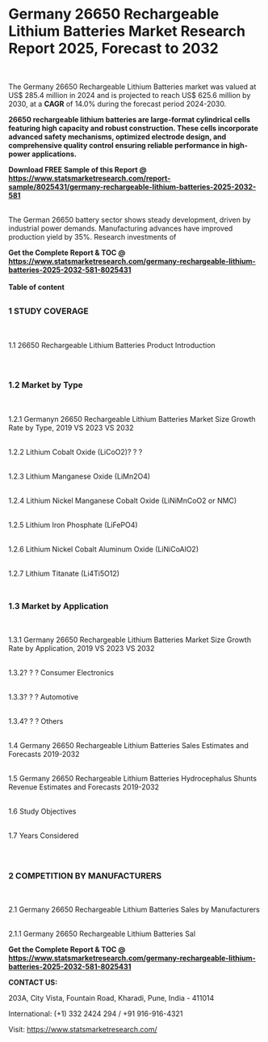 <h1>Germany 26650 Rechargeable Lithium Batteries Market Research Report 2025, Forecast to 2032</h1><br/><p>The Germany 26650 Rechargeable Lithium Batteries market was valued at US$ 285.4 million in 2024 and is projected to reach US$ 625.6 million by 2030, at a <strong>CAGR</strong> of 14.0% during the forecast period 2024-2030.</p><p>
 
 <strong>26650 rechargeable lithium batteries are large-format cylindrical cells featuring high capacity and robust construction. These cells incorporate advanced safety mechanisms, optimized electrode design, and comprehensive quality control ensuring reliable performance in high-power applications.</strong></p><div><b>Download FREE Sample of this Report @ <a href="https://www.statsmarketresearch.com/download-free-sample/8025431/germany-rechargeable-lithium-batteries-2025-2032-581">https://www.statsmarketresearch.com/report-sample/8025431/germany-rechargeable-lithium-batteries-2025-2032-581</a></b></div><br><p>
 
 The German 26650 battery sector shows steady development, driven by industrial power demands. Manufacturing advances have improved production yield by 35%. Research investments of</p><div><b>Get the Complete Report & TOC @ <a href="https://www.statsmarketresearch.com/germany-rechargeable-lithium-batteries-2025-2032-581-8025431">https://www.statsmarketresearch.com/germany-rechargeable-lithium-batteries-2025-2032-581-8025431</a></b></div><br><b>Table of content</b><p><h2><span style="font-size:16px"><strong>1 STUDY COVERAGE</strong></span></h2><br />
 
 <p>1.1 26650 Rechargeable Lithium Batteries Product Introduction</p><br />
 
 <h2><span style="font-size:16px"><strong>1.2 Market by Type</strong></span></h2><br />
 
 <p>1.2.1 Germanyn 26650 Rechargeable Lithium Batteries Market Size Growth Rate by Type, 2019 VS 2023 VS 2032<br /><br />
 
 1.2.2 Lithium Cobalt Oxide (LiCoO2)? ? ? <br /><br />
 
 1.2.3 Lithium Manganese Oxide (LiMn2O4)<br /><br />
 
 1.2.4 Lithium Nickel Manganese Cobalt Oxide (LiNiMnCoO2 or NMC)<br /><br />
 
 1.2.5 Lithium Iron Phosphate (LiFePO4)<br /><br />
 
 1.2.6 Lithium Nickel Cobalt Aluminum Oxide (LiNiCoAlO2)<br /><br />
 
 1.2.7 Lithium Titanate (Li4Ti5O12)<br /><br />
 
 <h2><span style="font-size:16px"><strong>1.3 Market by Application</strong></span></h2><br />
 
 <p>1.3.1 Germany 26650 Rechargeable Lithium Batteries Market Size Growth Rate by Application, 2019 VS 2023 VS 2032<br /><br />
 
 1.3.2? ? ? Consumer Electronics<br /><br />
 
 1.3.3? ? ? Automotive<br /><br />
 
 1.3.4? ? ? Others<br /><br />
 
 1.4 Germany 26650 Rechargeable Lithium Batteries Sales Estimates and Forecasts 2019-2032<br /><br />
 
 1.5 Germany 26650 Rechargeable Lithium Batteries Hydrocephalus Shunts Revenue Estimates and Forecasts 2019-2032<br /><br />
 
 1.6 Study Objectives<br /><br />
 
 1.7 Years Considered</p><br />
 
 <h2><span style="font-size:16px"><strong>2 COMPETITION BY MANUFACTURERS</strong></span></h2><br />
 
 <p>2.1 Germany 26650 Rechargeable Lithium Batteries Sales by Manufacturers<br /><br />
 
 2.1.1 Germany 26650 Rechargeable Lithium Batteries Sal<br><div><b>Get the Complete Report & TOC @ <a href="https://www.statsmarketresearch.com/germany-rechargeable-lithium-batteries-2025-2032-581-8025431">https://www.statsmarketresearch.com/germany-rechargeable-lithium-batteries-2025-2032-581-8025431</a></b></div></p>
 
 <b>CONTACT US:</b><br>
 
 203A, City Vista, Fountain Road, Kharadi, Pune, India - 411014 <br>
 
 International: (+1) 332 2424 294 / +91 916-916-4321<br>
 
 Visit: <a href="https://www.statsmarketresearch.com/">https://www.statsmarketresearch.com/</a>
 
 <br>